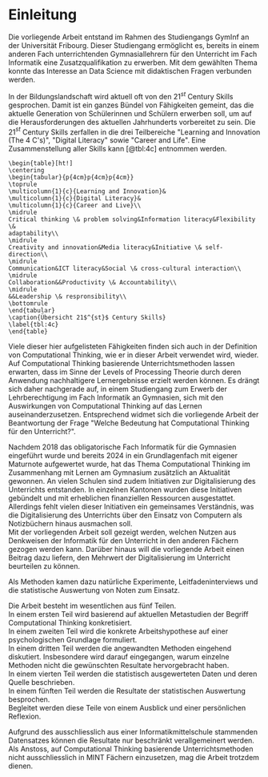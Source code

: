 # Einleitung

Die vorliegende Arbeit entstand im Rahmen des Studiengangs GymInf an der
Universität Fribourg. Dieser Studiengang ermöglicht es, bereits in einem
anderen Fach unterrichtenden Gymnasiallehrern für den Unterricht
im Fach Informatik eine Zusatzqualifikation zu erwerben. 
Mit dem gewählten Thema konnte das Interesse an Data Science mit
didaktischen Fragen verbunden werden.

In der Bildungslandschaft wird aktuell oft von den 21$^{st}$ Century Skills
gesprochen. Damit ist ein ganzes Bündel von Fähigkeiten gemeint, das die
aktuelle Generation von Schülerinnen und Schülern erwerben soll, um auf
die Herausforderungen des aktuellen Jahrhunderts vorbereitet zu sein.
Die 21$^{st}$ Century Skills zerfallen in die drei Teilbereiche "Learning and
Innovation (The 4 C's)", "Digital Literacy" sowie "Career and Life".
Eine Zusammenstellung aller Skills kann [@tbl:4c] entnommen werden.

```{=latex}
\begin{table}[ht!]
\centering
\begin{tabular}{p{4cm}p{4cm}p{4cm}}
\toprule
\multicolumn{1}{c}{Learning and Innovation}&
\multicolumn{1}{c}{Digital Literacy}&
\multicolumn{1}{c}{Career and Live}\\
\midrule
Critical thinking \& problem solving&Information literacy&Flexibility \&
adaptability\\
\midrule
Creativity and innovation&Media literacy&Initiative \& self-direction\\
\midrule
Communication&ICT literacy&Social \& cross-cultural interaction\\
\midrule
Collaboration&&Productivity \& Accountability\\
\midrule
&&Leadership \& respronsibility\\
\bottomrule
\end{tabular}
\caption{Übersicht 21$^{st}$ Century Skills}
\label{tbl:4c}
\end{table}
```

Viele dieser hier aufgelisteten Fähigkeiten finden sich auch in der
Definition von Computational Thinking, wie er in dieser Arbeit
verwendet wird, wieder. 
Auf Computational Thinking basierende Unterrichtsmethoden lassen
erwarten, dass im Sinne der Levels of Processing Theorie durch deren
Anwendung nachhaltigere Lernergebnisse erzielt werden können.
Es drängt sich daher nachgerade auf, in einem
Studiengang zum Erwerb der Lehrberechtigung im Fach Informatik an
Gymnasien, sich mit den Auswirkungen von Computational Thinking auf das
Lernen auseinanderzusetzen. Entsprechend widmet sich die vorliegende
Arbeit der Beantwortung der Frage "Welche Bedeutung hat Computational
Thinking für den Unterricht?".

Nachdem 2018 das obligatorische Fach Informatik für die Gymnasien
eingeführt wurde und bereits 2024 in ein Grundlagenfach mit eigener
Maturnote aufgewertet wurde, hat das Thema Computational Thinking im
Zusammenhang mit Lernen am Gymnasium zusätzlich an Aktualität gewonnen.
An vielen
Schulen sind zudem Initiativen zur Digitalisierung des Unterrichts
entstanden. In einzelnen Kantonen wurden diese Initiativen gebündelt und
mit erheblichen finanziellen Ressourcen ausgestattet.  
Allerdings fehlt vielen dieser Initiativen ein gemeinsames Verständnis,
was die Digitalisierung des Unterrichts über den Einsatz von Computern
als Notizbüchern hinaus ausmachen soll.  
Mit der vorliegenden Arbeit soll
gezeigt werden, welchen Nutzen aus Denkweisen der Informatik für den
Unterricht in den anderen Fächern gezogen werden kann. Darüber hinaus
will die vorliegende Arbeit 
einen Beitrag dazu liefern, den Mehrwert der Digitalisierung im
Unterricht beurteilen zu können.  

Als Methoden kamen dazu natürliche Experimente, Leitfadeninterviews und
die statistische Auswertung von Noten zum Einsatz.

Die Arbeit besteht im wesentlichen aus fünf Teilen.  
In einem ersten Teil wird basierend auf aktuellen Metastudien der Begriff
Computational Thinking konkretisiert.  
In einem zweiten Teil wird die konkrete Arbeitshypothese auf einer
psychologischen Grundlage formuliert.  
In einem dritten Teil werden die angewandten Methoden eingehend diskutiert.
Insbesondere wird darauf eingegangen, warum einzelne Methoden nicht die
gewünschten Resultate hervorgebracht haben.  
In einem vierten Teil werden die statistisch ausgewerteten Daten und
deren Quelle beschrieben.  
In einem fünften Teil werden die Resultate der statistischen Auswertung
besprochen.  
Begleitet werden diese Teile von einem Ausblick und einer persönlichen
Reflexion.

Aufgrund des ausschliesslich aus einer Informatikmittelschule stammenden
Datensatzes können die Resultate nur beschränkt verallgemeinert werden.
Als Anstoss, auf Computational Thinking basierende Unterrichtsmethoden
nicht ausschliesslich in MINT Fächern einzusetzen, mag die Arbeit
trotzdem dienen.
